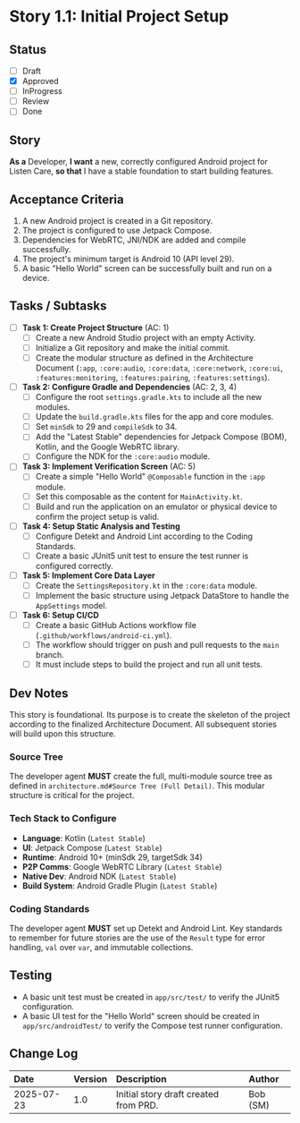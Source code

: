 # Story 1.1: Initial Project Setup

## Status

- [ ] Draft
- [x] Approved
- [ ] InProgress
- [ ] Review
- [ ] Done

## Story

**As a** Developer,
**I want** a new, correctly configured Android project for Listen Care,
**so that** I have a stable foundation to start building features.

## Acceptance Criteria

1.  A new Android project is created in a Git repository.
2.  The project is configured to use Jetpack Compose.
3.  Dependencies for WebRTC, JNI/NDK are added and compile successfully.
4.  The project's minimum target is Android 10 (API level 29).
5.  A basic "Hello World" screen can be successfully built and run on a device.

## Tasks / Subtasks

- [ ] **Task 1: Create Project Structure** (AC: 1)
  - [ ] Create a new Android Studio project with an empty Activity.
  - [ ] Initialize a Git repository and make the initial commit.
  - [ ] Create the modular structure as defined in the Architecture Document (`:app`, `:core:audio`, `:core:data`, `:core:network`, `:core:ui`, `:features:monitoring`, `:features:pairing`, `:features:settings`).
- [ ] **Task 2: Configure Gradle and Dependencies** (AC: 2, 3, 4)
  - [ ] Configure the root `settings.gradle.kts` to include all the new modules.
  - [ ] Update the `build.gradle.kts` files for the app and core modules.
  - [ ] Set `minSdk` to 29 and `compileSdk` to 34.
  - [ ] Add the "Latest Stable" dependencies for Jetpack Compose (BOM), Kotlin, and the Google WebRTC library.
  - [ ] Configure the NDK for the `:core:audio` module.
- [ ] **Task 3: Implement Verification Screen** (AC: 5)
  - [ ] Create a simple "Hello World" `@Composable` function in the `:app` module.
  - [ ] Set this composable as the content for `MainActivity.kt`.
  - [ ] Build and run the application on an emulator or physical device to confirm the project setup is valid.
- [ ] **Task 4: Setup Static Analysis and Testing**
  - [ ] Configure Detekt and Android Lint according to the Coding Standards.
  - [ ] Create a basic JUnit5 unit test to ensure the test runner is configured correctly.
- [ ] **Task 5: Implement Core Data Layer**
  - [ ] Create the `SettingsRepository.kt` in the `:core:data` module.
  - [ ] Implement the basic structure using Jetpack DataStore to handle the `AppSettings` model.
- [ ] **Task 6: Setup CI/CD**
  - [ ] Create a basic GitHub Actions workflow file (`.github/workflows/android-ci.yml`).
  - [ ] The workflow should trigger on push and pull requests to the `main` branch.
  - [ ] It must include steps to build the project and run all unit tests.

## Dev Notes

This story is foundational. Its purpose is to create the skeleton of the project according to the finalized Architecture Document. All subsequent stories will build upon this structure.

### Source Tree

The developer agent **MUST** create the full, multi-module source tree as defined in `architecture.md#Source Tree (Full Detail)`. This modular structure is critical for the project.

### Tech Stack to Configure

- **Language**: Kotlin (`Latest Stable`)
- **UI**: Jetpack Compose (`Latest Stable`)
- **Runtime**: Android 10+ (minSdk 29, targetSdk 34)
- **P2P Comms**: Google WebRTC Library (`Latest Stable`)
- **Native Dev**: Android NDK (`Latest Stable`)
- **Build System**: Android Gradle Plugin (`Latest Stable`)

### Coding Standards

The developer agent **MUST** set up Detekt and Android Lint. Key standards to remember for future stories are the use of the `Result` type for error handling, `val` over `var`, and immutable collections.

## Testing

- A basic unit test must be created in `app/src/test/` to verify the JUnit5 configuration.
- A basic UI test for the "Hello World" screen should be created in `app/src/androidTest/` to verify the Compose test runner configuration.

## Change Log

| Date       | Version | Description                           | Author   |
| :--------- | :------ | :------------------------------------ | :------- |
| 2025-07-23 | 1.0     | Initial story draft created from PRD. | Bob (SM) |
